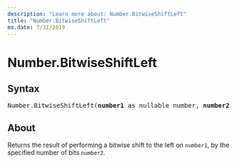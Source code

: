 ```yaml
---
description: "Learn more about: Number.BitwiseShiftLeft"
title: "Number.BitwiseShiftLeft"
ms.date: 7/31/2019
---
```

# Number.BitwiseShiftLeft

## Syntax

<pre>
Number.BitwiseShiftLeft(<b>number1</b> as nullable number, <b>number2</b> as nullable number) as nullable number 
</pre>
  
## About  

Returns the result of performing a bitwise shift to the left on `number1`, by the specified number of bits `number2`.

